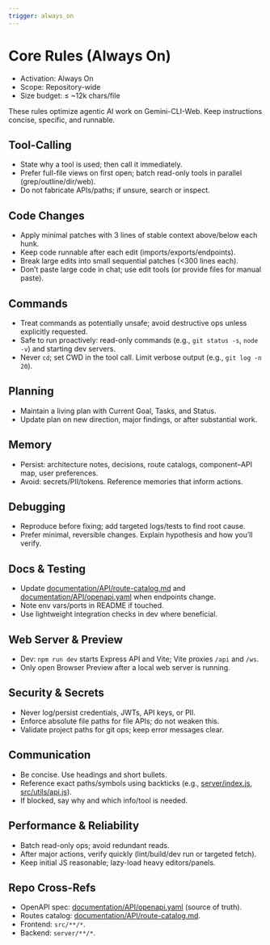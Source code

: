 ```yaml
---
trigger: always_on
---
```


# Core Rules (Always On)

- Activation: Always On
- Scope: Repository-wide
- Size budget: ≤ ~12k chars/file

These rules optimize agentic AI work on Gemini-CLI-Web. Keep instructions concise, specific, and runnable.

## Tool-Calling

- State why a tool is used; then call it immediately.
- Prefer full-file views on first open; batch read-only tools in parallel (grep/outline/dir/web).
- Do not fabricate APIs/paths; if unsure, search or inspect.

## Code Changes

- Apply minimal patches with 3 lines of stable context above/below each hunk.
- Keep code runnable after each edit (imports/exports/endpoints).
- Break large edits into small sequential patches (<300 lines each).
- Don’t paste large code in chat; use edit tools (or provide files for manual paste).

## Commands

- Treat commands as potentially unsafe; avoid destructive ops unless explicitly requested.
- Safe to run proactively: read-only commands (e.g., `git status -s`, `node -v`) and starting dev servers.
- Never `cd`; set CWD in the tool call. Limit verbose output (e.g., `git log -n 20`).

## Planning

- Maintain a living plan with Current Goal, Tasks, and Status.
- Update plan on new direction, major findings, or after substantial work.

## Memory

- Persist: architecture notes, decisions, route catalogs, component–API map, user preferences.
- Avoid: secrets/PII/tokens. Reference memories that inform actions.

## Debugging

- Reproduce before fixing; add targeted logs/tests to find root cause.
- Prefer minimal, reversible changes. Explain hypothesis and how you’ll verify.

## Docs & Testing

- Update [documentation/API/route-catalog.md](cci:7://file:///home/sam/Gemini-CLI/documentation/API/route-catalog.md:0:0-0:0) and [documentation/API/openapi.yaml](cci:7://file:///home/sam/Gemini-CLI/documentation/API/openapi.yaml:0:0-0:0) when endpoints change.
- Note env vars/ports in README if touched.
- Use lightweight integration checks in dev where beneficial.

## Web Server & Preview

- Dev: `npm run dev` starts Express API and Vite; Vite proxies `/api` and `/ws`.
- Only open Browser Preview after a local web server is running.

## Security & Secrets

- Never log/persist credentials, JWTs, API keys, or PII.
- Enforce absolute file paths for file APIs; do not weaken this.
- Validate project paths for git ops; keep error messages clear.

## Communication

- Be concise. Use headings and short bullets.
- Reference exact paths/symbols using backticks (e.g., [server/index.js](cci:7://file:///home/sam/Gemini-CLI/server/index.js:0:0-0:0), [src/utils/api.js](cci:7://file:///home/sam/Gemini-CLI/src/utils/api.js:0:0-0:0)).
- If blocked, say why and which info/tool is needed.

## Performance & Reliability

- Batch read-only ops; avoid redundant reads.
- After major actions, verify quickly (lint/build/dev run or targeted fetch).
- Keep initial JS reasonable; lazy-load heavy editors/panels.

## Repo Cross-Refs

- OpenAPI spec: [documentation/API/openapi.yaml](cci:7://file:///home/sam/Gemini-CLI/documentation/API/openapi.yaml:0:0-0:0) (source of truth).
- Routes catalog: [documentation/API/route-catalog.md](cci:7://file:///home/sam/Gemini-CLI/documentation/API/route-catalog.md:0:0-0:0).
- Frontend: `src/**/*`.
- Backend: `server/**/*`.
